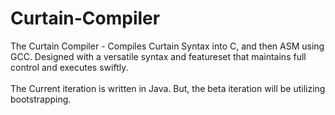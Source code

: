# Curtain-Compiler
The Curtain Compiler - Compiles Curtain Syntax into C, and then ASM using GCC. Designed with a versatile syntax and featureset that maintains full control and executes swiftly.
<br>
<br>
The Current iteration is written in Java. But, the beta iteration will be utilizing bootstrapping.
